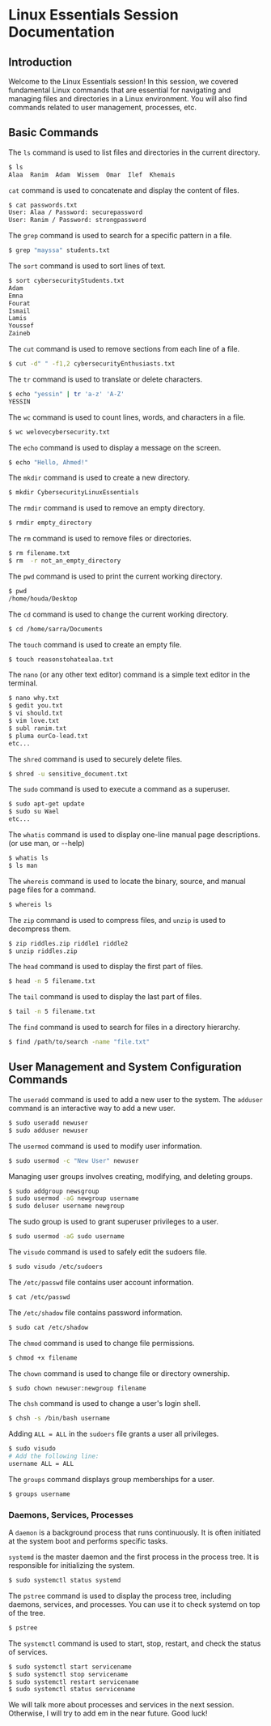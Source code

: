 # Linux Essentials Session Documentation

## Introduction

Welcome to the Linux Essentials session! In this session, we covered fundamental Linux commands that are essential for navigating and managing files and directories in a Linux environment.
You will also find commands related to user management, processes, etc.

## Basic Commands

The `ls` command is used to list files and directories in the current directory.
```bash
$ ls
Alaa  Ranim  Adam  Wissem  Omar  Ilef  Khemais
```

`cat` command is used to concatenate and display the content of files.
```bash
$ cat passwords.txt
User: Alaa / Password: securepassword
User: Ranim / Password: strongpassword
```

The `grep` command is used to search for a specific pattern in a file.
```bash
$ grep "mayssa" students.txt
```

The `sort` command is used to sort lines of text.
```bash
$ sort cybersecurityStudents.txt
Adam
Emna
Fourat
Ismail
Lamis
Youssef
Zaineb
```

The `cut` command is used to remove sections from each line of a file.
```bash
$ cut -d" " -f1,2 cybersecurityEnthusiasts.txt
```

The `tr` command is used to translate or delete characters.
```bash
$ echo "yessin" | tr 'a-z' 'A-Z'
YESSIN
```

The `wc` command is used to count lines, words, and characters in a file.
```bash
$ wc welovecybersecurity.txt
```

The `echo` command is used to display a message on the screen.
```bash
$ echo "Hello, Ahmed!"
```

The `mkdir` command is used to create a new directory.
```bash
$ mkdir CybersecurityLinuxEssentials
```

The `rmdir` command is used to remove an empty directory.
```bash
$ rmdir empty_directory
```

The `rm` command is used to remove files or directories.
```bash
$ rm filename.txt
$ rm  -r not_an_empty_directory
```

The `pwd` command is used to print the current working directory.
```bash
$ pwd
/home/houda/Desktop
```

The `cd` command is used to change the current working directory.
```bash
$ cd /home/sarra/Documents
```

The `touch` command is used to create an empty file.
```bash
$ touch reasonstohatealaa.txt
```

The `nano` (or any other text editor) command is a simple text editor in the terminal.
```bash
$ nano why.txt
$ gedit you.txt
$ vi should.txt
$ vim love.txt
$ subl ranim.txt
$ pluma ourCo-lead.txt
etc...
```

The `shred` command is used to securely delete files.
```bash
$ shred -u sensitive_document.txt
```

The `sudo` command is used to execute a command as a superuser.
```bash
$ sudo apt-get update
$ sudo su Wael
etc...
```

The `whatis` command is used to display one-line manual page descriptions. (or use man, or --help)
```bash
$ whatis ls
$ ls man
```

The `whereis` command is used to locate the binary, source, and manual page files for a command.
```bash
$ whereis ls
```

The `zip` command is used to compress files, and `unzip` is used to decompress them.
```bash
$ zip riddles.zip riddle1 riddle2
$ unzip riddles.zip
```

The `head` command is used to display the first part of files.
```bash
$ head -n 5 filename.txt
```

The `tail` command is used to display the last part of files.
```bash
$ tail -n 5 filename.txt
```

The `find` command is used to search for files in a directory hierarchy.
```bash
$ find /path/to/search -name "file.txt"
```

## User Management and System Configuration Commands

The `useradd` command is used to add a new user to the system.
The `adduser` command is an interactive way to add a new user.
```bash
$ sudo useradd newuser
$ sudo adduser newuser
```

The `usermod` command is used to modify user information.
```bash
$ sudo usermod -c "New User" newuser
```

Managing user groups involves creating, modifying, and deleting groups.
```bash
$ sudo addgroup newsgroup
$ sudo usermod -aG newgroup username
$ sudo deluser username newgroup
```

The sudo group is used to grant superuser privileges to a user.
```bash
$ sudo usermod -aG sudo username
```

The `visudo` command is used to safely edit the sudoers file.
```bash
$ sudo visudo /etc/sudoers
```

The `/etc/passwd` file contains user account information.
```bash
$ cat /etc/passwd
```

The `/etc/shadow` file contains password information.
```bash
$ sudo cat /etc/shadow
```

The `chmod` command is used to change file permissions.
```bash
$ chmod +x filename
```

The `chown` command is used to change file or directory ownership.
```bash
$ sudo chown newuser:newgroup filename
```

The `chsh` command is used to change a user's login shell.
```bash
$ chsh -s /bin/bash username
```

Adding `ALL = ALL` in the `sudoers` file grants a user all privileges.
```bash
$ sudo visudo
# Add the following line:
username ALL = ALL
```

The `groups` command displays group memberships for a user.
```bash
$ groups username
```

### Daemons, Services, Processes

A `daemon` is a background process that runs continuously. It is often initiated at the system boot and performs specific tasks.

`systemd` is the master daemon and the first process in the process tree. It is responsible for initializing the system.
```bash
$ sudo systemctl status systemd
```

The `pstree` command is used to display the process tree, including daemons, services, and processes.
You can use it to check systemd on top of the tree.
```bash
$ pstree
```

The `systemctl` command is used to start, stop, restart, and check the status of services.
```bash
$ sudo systemctl start servicename
$ sudo systemctl stop servicename
$ sudo systemctl restart servicename
$ sudo systemctl status servicename
```

We will talk more about processes and services in the next session.
Otherwise, I will try to add em in the near future.
Good luck!





